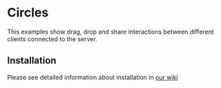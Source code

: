 # Circles

This examples show drag, drop and share interactions between different clients 
connected to the server.

## Installation

Please see detailed information about installation in
[our wiki](https://github.com/scottbateman/wams.js-examples/wiki/)
